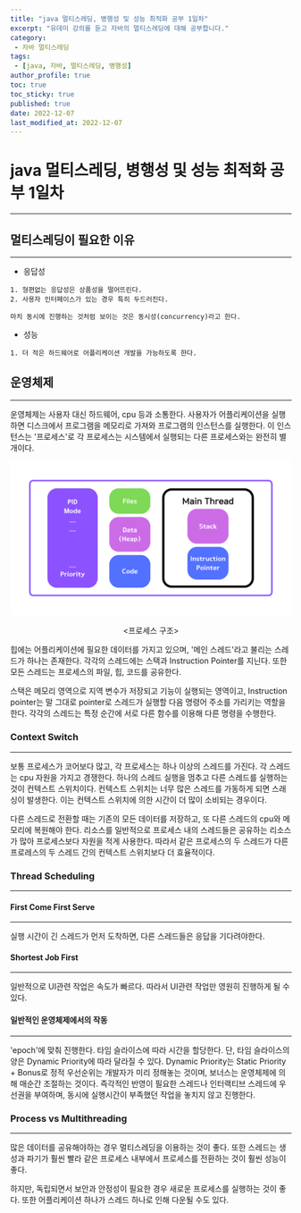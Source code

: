 ```yaml
---
title: "java 멀티스레딩, 병행성 및 성능 최적화 공부 1일차"
excerpt: "유데미 강의를 듣고 자바의 멀티스레딩에 대해 공부합니다."
category: 
 - 자바 멀티스레딩
tags:
 - [java, 자바, 멀티스레딩, 병행성]
author_profile: true
toc: true
toc_sticky: true
published: true
date: 2022-12-07
last_modified_at: 2022-12-07
---
```


# java 멀티스레딩, 병행성 및 성능 최적화 공부 1일차
---
## 멀티스레딩이 필요한 이유
---
- 응답성
```
1. 형편없는 응답성은 상품성을 떨어뜨린다.
2. 사용자 인터페이스가 있는 경우 특히 두드러진다.
```
```
마치 동시에 진행하는 것처럼 보이는 것은 동시성(concurrency)라고 한다.
```
- 성능
```
1. 더 적은 하드웨어로 어플리케이션 개발을 가능하도록 한다.
```

## 운영체제
---
운영체제는 사용자 대신 하드웨어, cpu 등과 소통한다. 사용자가 어플리케이션을 실행하면 디스크에서 프로그램을 메모리로 가져와 프로그램의 인스턴스를 실행한다. 이 인스턴스는 '프로세스'로 각 프로세스는 시스템에서 실행되는 다른 프로세스와는 완전히 별개이다.

<img src="../assets/img/structure.png" style="width:full;">
<p style="width:full;" align="center"><프로세스 구조></p>

힙에는 어플리케이션에 필요한 데이터를 가지고 있으며, '메인 스레드'라고 불리는 스레드가 하나는 존재한다. 각각의 스레드에는 스택과 Instruction Pointer를 지닌다. 또한 모든 스레드는 프로세스의 파일, 힙, 코드를 공유한다.

스택은 메모리 영역으로 지역 변수가 저장되고 기능이 실행되는 영역이고, Instruction pointer는 말 그대로 pointer로 스레드가 실행할 다음 명령어 주소를 가리키는 역할을 한다. 각각의 스레드는 특정 순간에 서로 다른 함수를 이용해 다른 명령을 수행한다.

### Context Switch
---
보통 프로세스가 코어보다 많고, 각 프로세스는 하나 이상의 스레드를 가진다. 각 스레드는 cpu 자원을 가지고 경쟁한다. 하나의 스레드 실행을 멈추고 다른 스레드를 실행하는 것이 컨텍스트 스위치이다. 컨텍스트 스위치는 너무 많은 스레드를 가동하게 되면 스래싱이 발생한다. 이는 컨텍스트 스위치에 의한 시간이 더 많이 소비되는 경우이다. 

다른 스레드로 전환할 때는 기존의 모든 데이터를 저장하고, 또 다른 스레드의 cpu와 메모리에 복원해야 한다. 리소스를 일반적으로 프로세스 내의 스레드들은 공유하는 리소스가 많아 프로세스보다 자원을 적게 사용한다. 따라서 같은 프로세스의 두 스레드가 다른 프로레스의 두 스레드 간의 컨텍스트 스위치보다 더 효율적이다. 

### Thread Scheduling
---
#### First Come First Serve
---
실행 시간이 긴 스레드가 먼저 도착하면, 다른 스레드들은 응답을 기다려야한다.

#### Shortest Job First
---
일반적으로 UI관련 작업은 속도가 빠르다. 따라서 UI관련 작업만 영원히 진행하게 될 수 있다. 

#### 일반적인 운영체제에서의 작동
---
'epoch'에 맞춰 진행한다. 타임 슬라이스에 따라 시간을 할당한다. 단, 타임 슬라이스의 양은 Dynamic Priority에 따라 달라질 수 있다. Dynamic Priority는 Static Priority + Bonus로 정적 우선순위는 개발자가 미리 정해놓는 것이며, 보너스는 운영체제에 의해 매순간 조절하는 것이다. 즉각적인 반영이 필요한 스레드나 인터랙티브 스레드에 우선권을 부여하며, 동시에 실행시간이 부족했던 작업을 놓치지 않고 진행한다.

### Process vs Multithreading
---
많은 데이터를 공유해야하는 경우 멀티스레딩을 이용하는 것이 좋다. 또한 스레드는 생성과 파기가 훨씬 빨라 같은 프로세스 내부에서 프로세스를 전환하는 것이 훨씬 성능이 좋다. 

하지만, 독립되면서 보안과 안정성이 필요한 경우 새로운 프로세스를 실행하는 것이 좋다. 또한 어플리케이션 하나가 스레드 하나로 인해 다운될 수도 있다.  
